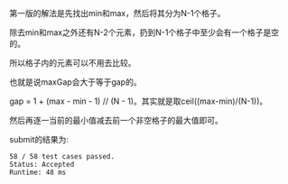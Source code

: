 第一版的解法是先找出min和max，然后将其分为N-1个格子。

除去min和max之外还有N-2个元素，扔到N-1个格子中至少会有一个格子是空的。

所以格子内的元素可以不用去比较。

也就是说maxGap会大于等于gap的。

gap = 1 + (max - min - 1) // (N - 1)。其实就是取ceil((max-min)/(N-1))。

然后再逐一当前的最小值减去前一个非空格子的最大值即可。

submit的结果为:
```
58 / 58 test cases passed.
Status: Accepted
Runtime: 48 ms
```
